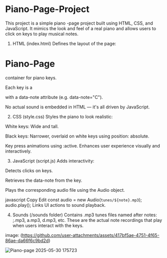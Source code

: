 # Piano-Page-Project
This project is a simple piano -page project built using HTML, CSS, and JavaScript. It mimics the look and feel of a real piano and allows users to click on keys to play musical notes.

1. HTML (index.html)
Defines the layout of the page:

 <h1>Piano-Page</h1>

 <div> container for piano keys.

Each key is a <div> with a data-note attribute (e.g. data-note="C").

 No actual sound is embedded in HTML — it's all driven by JavaScript.

2. CSS (style.css)
Styles the piano to look realistic:

White keys: Wide and tall.

Black keys: Narrower, overlaid on white keys using position: absolute.

Key press animations using :active.
Enhances user experience visually and interactively.

3. JavaScript (script.js)
Adds interactivity:

Detects clicks on keys.

Retrieves the data-note from the key.

Plays the corresponding audio file using the Audio object.

javascript
Copy
Edit
const audio = new Audio(`tunes/${note}.mp3`);
audio.play();
Links UI actions to sound playback.

4. Sounds (/sounds folder)
Contains .mp3 tunes files named after notes:
;.mp3, a.mp3, d.mp3, etc.
These are the actual note recordings that play when users interact with the keys.

image: <a>(https://github.com/user-attachments/assets/417bf5ae-4751-4f65-86ae-da66f6c9bd2d)</a>

![Piano-page 2025-05-30 175723](https://github.com/user-attachments/assets/1cad4521-9761-4851-ac21-1315dec90467)
